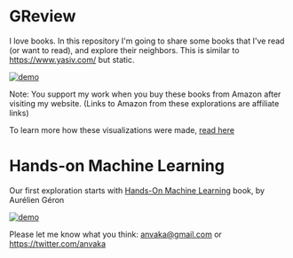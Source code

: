 # GReview

I love books. In this repository I'm going to share some books that I've
read (or want to read), and explore their neighbors. This is similar to https://www.yasiv.com/ but static.

[![demo](https://i.imgur.com/a3Gjzgp.png)](https://anvaka.github.io/greview/hands-on-ml/1/)

Note: You support my work when you buy these books from Amazon after visiting my website.
(Links to Amazon from these explorations are affiliate links)

To learn more how these visualizations were made, [read here](https://github.com/anvaka/greview/blob/master/HOW.md)

# Hands-on Machine Learning

Our first exploration starts with [Hands-On Machine Learning](https://anvaka.github.io/greview/hands-on-ml/1/) book, by Aurélien Géron

[![demo](https://i.imgur.com/a3Gjzgp.png)](https://anvaka.github.io/greview/hands-on-ml/1/)

Please let me know what you think: anvaka@gmail.com or https://twitter.com/anvaka